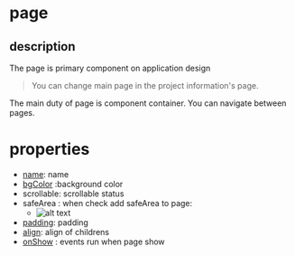 # page 

## description

The page is primary component on application design

> You can change main page in the project information's page.

The main duty of page is component container.
You can navigate between pages.

# properties

-  [name](/properties/name.md): name
- [bgColor](/properties/color.md/) :background color
- scrollable: scrollable status
- safeArea : when check add safeArea to page:
    - ![alt text](/doc/assets/images/properties/safeArea.png)
- [padding](/properties/padding.md): padding
- [align](/properties/align.md): align of childrens
- [onShow](/events.md) : events run when page show

